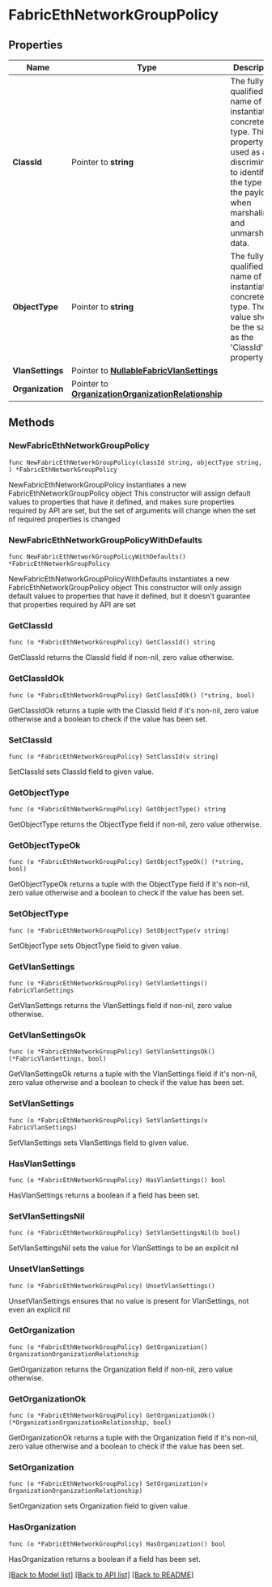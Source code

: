 # FabricEthNetworkGroupPolicy

## Properties

Name | Type | Description | Notes
------------ | ------------- | ------------- | -------------
**ClassId** | Pointer to **string** | The fully-qualified name of the instantiated, concrete type. This property is used as a discriminator to identify the type of the payload when marshaling and unmarshaling data. | [default to "fabric.EthNetworkGroupPolicy"]
**ObjectType** | Pointer to **string** | The fully-qualified name of the instantiated, concrete type. The value should be the same as the &#39;ClassId&#39; property. | [default to "fabric.EthNetworkGroupPolicy"]
**VlanSettings** | Pointer to [**NullableFabricVlanSettings**](FabricVlanSettings.md) |  | [optional] 
**Organization** | Pointer to [**OrganizationOrganizationRelationship**](OrganizationOrganizationRelationship.md) |  | [optional] 

## Methods

### NewFabricEthNetworkGroupPolicy

`func NewFabricEthNetworkGroupPolicy(classId string, objectType string, ) *FabricEthNetworkGroupPolicy`

NewFabricEthNetworkGroupPolicy instantiates a new FabricEthNetworkGroupPolicy object
This constructor will assign default values to properties that have it defined,
and makes sure properties required by API are set, but the set of arguments
will change when the set of required properties is changed

### NewFabricEthNetworkGroupPolicyWithDefaults

`func NewFabricEthNetworkGroupPolicyWithDefaults() *FabricEthNetworkGroupPolicy`

NewFabricEthNetworkGroupPolicyWithDefaults instantiates a new FabricEthNetworkGroupPolicy object
This constructor will only assign default values to properties that have it defined,
but it doesn't guarantee that properties required by API are set

### GetClassId

`func (o *FabricEthNetworkGroupPolicy) GetClassId() string`

GetClassId returns the ClassId field if non-nil, zero value otherwise.

### GetClassIdOk

`func (o *FabricEthNetworkGroupPolicy) GetClassIdOk() (*string, bool)`

GetClassIdOk returns a tuple with the ClassId field if it's non-nil, zero value otherwise
and a boolean to check if the value has been set.

### SetClassId

`func (o *FabricEthNetworkGroupPolicy) SetClassId(v string)`

SetClassId sets ClassId field to given value.


### GetObjectType

`func (o *FabricEthNetworkGroupPolicy) GetObjectType() string`

GetObjectType returns the ObjectType field if non-nil, zero value otherwise.

### GetObjectTypeOk

`func (o *FabricEthNetworkGroupPolicy) GetObjectTypeOk() (*string, bool)`

GetObjectTypeOk returns a tuple with the ObjectType field if it's non-nil, zero value otherwise
and a boolean to check if the value has been set.

### SetObjectType

`func (o *FabricEthNetworkGroupPolicy) SetObjectType(v string)`

SetObjectType sets ObjectType field to given value.


### GetVlanSettings

`func (o *FabricEthNetworkGroupPolicy) GetVlanSettings() FabricVlanSettings`

GetVlanSettings returns the VlanSettings field if non-nil, zero value otherwise.

### GetVlanSettingsOk

`func (o *FabricEthNetworkGroupPolicy) GetVlanSettingsOk() (*FabricVlanSettings, bool)`

GetVlanSettingsOk returns a tuple with the VlanSettings field if it's non-nil, zero value otherwise
and a boolean to check if the value has been set.

### SetVlanSettings

`func (o *FabricEthNetworkGroupPolicy) SetVlanSettings(v FabricVlanSettings)`

SetVlanSettings sets VlanSettings field to given value.

### HasVlanSettings

`func (o *FabricEthNetworkGroupPolicy) HasVlanSettings() bool`

HasVlanSettings returns a boolean if a field has been set.

### SetVlanSettingsNil

`func (o *FabricEthNetworkGroupPolicy) SetVlanSettingsNil(b bool)`

 SetVlanSettingsNil sets the value for VlanSettings to be an explicit nil

### UnsetVlanSettings
`func (o *FabricEthNetworkGroupPolicy) UnsetVlanSettings()`

UnsetVlanSettings ensures that no value is present for VlanSettings, not even an explicit nil
### GetOrganization

`func (o *FabricEthNetworkGroupPolicy) GetOrganization() OrganizationOrganizationRelationship`

GetOrganization returns the Organization field if non-nil, zero value otherwise.

### GetOrganizationOk

`func (o *FabricEthNetworkGroupPolicy) GetOrganizationOk() (*OrganizationOrganizationRelationship, bool)`

GetOrganizationOk returns a tuple with the Organization field if it's non-nil, zero value otherwise
and a boolean to check if the value has been set.

### SetOrganization

`func (o *FabricEthNetworkGroupPolicy) SetOrganization(v OrganizationOrganizationRelationship)`

SetOrganization sets Organization field to given value.

### HasOrganization

`func (o *FabricEthNetworkGroupPolicy) HasOrganization() bool`

HasOrganization returns a boolean if a field has been set.


[[Back to Model list]](../README.md#documentation-for-models) [[Back to API list]](../README.md#documentation-for-api-endpoints) [[Back to README]](../README.md)


